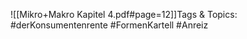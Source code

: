 
![[Mikro+Makro Kapitel 4.pdf#page=12]]Tags & Topics:
   #derKonsumentenrente
   #FormenKartell
   #Anreiz